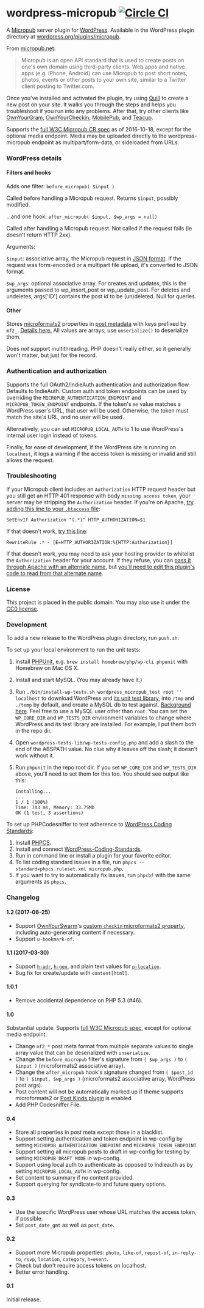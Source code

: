 # wordpress-micropub [![Circle CI](https://circleci.com/gh/snarfed/wordpress-micropub.svg?style=svg)](https://circleci.com/gh/snarfed/wordpress-micropub)

A [Micropub](http://micropub.net/) server plugin for [WordPress](https://wordpress.org/). Available in the WordPress plugin directory at [wordpress.org/plugins/micropub](https://wordpress.org/plugins/micropub/).

From [micropub.net](http://micropub.net/):

> Micropub is an open API standard that is used to create posts on one's own domain using third-party clients. Web apps and native apps (e.g. iPhone, Android) can use Micropub to post short notes, photos, events or other posts to your own site, similar to a Twitter client posting to Twitter.com.

Once you've installed and activated the plugin, try using [Quill](http://quill.p3k.io/) to create a new post on your site. It walks you through the steps and helps you troubleshoot if you run into any problems. After that, try other clients like [OwnYourGram](http://ownyourgram.com/), [OwnYourCheckin](https://ownyourcheckin.wirres.net/), [MobilePub](http://indiewebcamp.com/MobilePub), and [Teacup](https://teacup.p3k.io/).

Supports the [full W3C Micropub CR spec](https://www.w3.org/TR/micropub/) as of 2016-10-18, except for the optional media endpoint. Media may be uploaded directly to the wordpress-micropub endpoint as multipart/form-data, or sideloaded from URLs.


### WordPress details

#### Filters and hooks

Adds one filter: `before_micropub( $input )`

Called before handling a Micropub request. Returns `$input`, possibly modified.

...and one hook: `after_micropub( $input, $wp_args = null)`

Called after handling a Micropub request. Not called if the request fails (ie doesn't return HTTP 2xx).

Arguments:

`$input`: associative array, the Micropub request in [JSON format](http://micropub.net/draft/index.html#json-syntax). If the request was form-encoded or a multipart file upload, it's converted to JSON format.

`$wp_args`: optional associative array. For creates and updates, this is the arguments passed to wp_insert_post or wp_update_post. For deletes and undeletes, args['ID'] contains the post id to be (un)deleted. Null for queries.

#### Other

Stores [microformats2](http://microformats.org/wiki/microformats2) properties in [post metadata](http://codex.wordpress.org/Function_Reference/post_meta_Function_Examples) with keys prefixed by `mf2_`. [Details here.](https://indiewebcamp.com/WordPress_Data#Microformats_data) All values are arrays; use `unserialize()` to deserialize them.

Does *not* support multithreading. PHP doesn't really either, so it generally won't matter, but just for the record.


### Authentication and authorization

Supports the full OAuth2/IndieAuth authentication and authorization flow. Defaults to IndieAuth. Custom auth and token endpoints can be used by overriding the `MICROPUB_AUTHENTICATION_ENDPOINT` and `MICROPUB_TOKEN_ENDPOINT` endpoints. If the token's `me` value matches a WordPress user's URL, that user will be used. Otherwise, the token must match the site's URL, and no user will be used.

Alternatively, you can set `MICROPUB_LOCAL_AUTH` to 1 to use WordPress's internal user login instead of tokens.

Finally, for ease of development, if the WordPress site is running on `localhost`, it logs a warning if the access token is missing or invalid and still allows the request.


### Troubleshooting

If your Micropub client includes an `Authorization` HTTP request header but you still get an HTTP 401 response with body `missing access token`, your server may be stripping the `Authorization` header. If you're on Apache, [try adding this line to your `.htaccess` file](https://github.com/snarfed/wordpress-micropub/issues/56#issuecomment-299202820):

```
SetEnvIf Authorization "(.*)" HTTP_AUTHORIZATION=$1
```

If that doesn't work, [try this line](https://github.com/georgestephanis/application-passwords/wiki/Basic-Authorization-Header----Missing):

```
RewriteRule .* - [E=HTTP_AUTHORIZATION:%{HTTP:Authorization}]
```

If that doesn't work, you may need to ask your hosting provider to whitelist the `Authorization` header for your account. If they refuse, you can [pass it through Apache with an alternate name](https://github.com/snarfed/wordpress-micropub/issues/56#issuecomment-299569822), but [you'll need to edit this plugin's code to read from that alternate name](https://github.com/snarfed/wordpress-micropub/issues/56#issuecomment-299569822).


### License

This project is placed in the public domain. You may also use it under the [CC0 license](http://creativecommons.org/publicdomain/zero/1.0/).

### Development

To add a new release to the WordPress plugin directory, run `push.sh`.

To set up your local environment to run the unit tests:

1. Install [PHPUnit](https://github.com/sebastianbergmann/phpunit#installation), e.g. `brew install homebrew/php/wp-cli phpunit` with Homebrew on Mac OS X.
1. Install and start MySQL. (You may already have it.)
1. Run `./bin/install-wp-tests.sh wordpress_micropub_test root '' localhost` to download WordPress and [its unit test library](https://develop.svn.wordpress.org/trunk/tests/phpunit/), into `/tmp` and `./temp` by default, and create a MySQL db to test against. [Background here](http://wp-cli.org/docs/plugin-unit-tests/). Feel free to use a MySQL user other than `root`. You can set the `WP_CORE_DIR` and `WP_TESTS_DIR` environment variables to change where WordPress and its test library are installed. For example, I put them both in the repo dir.
1. Open `wordpress-tests-lib/wp-tests-config.php` and add a slash to the end of the ABSPATH value. No clue why it leaves off the slash; it doesn't work without it.
1. Run `phpunit` in the repo root dir. If you set `WP_CORE_DIR` and `WP_TESTS_DIR` above, you'll need to set them for this too. You should see output like this:

    ```
    Installing...
    ...
    1 / 1 (100%)
    Time: 703 ms, Memory: 33.75Mb
    OK (1 test, 3 assertions)
    ```

To set up PHPCodesniffer to test adherence to [WordPress Coding Standards](https://make.wordpress.org/core/handbook/coding-standards/php/):

1. Install [PHPCS](https://github.com/squizlabs/PHP_CodeSniffer).
1. Install and connect [WordPress-Coding-Standards](https://github.com/WordPress-Coding-Standards/WordPress-Coding-Standards).
1. Run in command line or install a plugin for your favorite editor.
1. To list coding standard issues in a file, run `phpcs --standard=phpcs.ruleset.xml micropub.php`.
1. If you want to try to automatically fix issues, run `phpcbf` with the same arguments as `phpcs`.


### Changelog

#### 1.2 (2017-06-25)
* Support [OwnYourSwarm](https://ownyourswarm.p3k.io/)'s [custom `checkin` microformats2 property](https://ownyourswarm.p3k.io/docs#checkins), including auto-generating content if necessary.
* Support `u-bookmark-of`.

#### 1.1 (2017-03-30)
* Support [`h-adr`](http://microformats.org/wiki/h-adr), [`h-geo`](http://microformats.org/wiki/h-geo), and plain text values for [`p-location`](http://microformats.org/wiki/h-event#p-location).
* Bug fix for create/update with `content[html]`.

#### 1.0.1
* Remove accidental dependence on PHP 5.3 (#46).

#### 1.0
Substantial update. Supports [full W3C Micropub spec](https://www.w3.org/TR/micropub/), except for optional media endpoint.

* Change `mf2_*` post meta format from multiple separate values to single array value that can be deserialized with `unserialize`.
* Change the `before_micropub` filter's signature from `( $wp_args )` to `( $input )` (microformats2 associative array).
* Change the `after_micropub` hook's signature changed from `( $post_id )` to `( $input, $wp_args )` (microformats2 associative array, WordPress post args).
* Post content will not be automatically marked up if theme supports microformats2 or [Post Kinds plugin](https://wordpress.org/plugins/indieweb-post-kinds/) is enabled.
* Add PHP Codesniffer File.

#### 0.4
* Store all properties in post meta except those in a blacklist.
* Support setting authentication and token endpoint in wp-config by setting `MICROPUB_AUTHENTICATION_ENDPOINT` and `MICROPUB_TOKEN_ENDPOINT`.
* Support setting all micropub posts to draft in wp-config for testing by setting `MICROPUB_DRAFT_MODE` in wp-config.
* Support using local auth to authenticate as opposed to Indieauth as by setting `MICROPUB_LOCAL_AUTH` in wp-config.
* Set content to summary if no content provided.
* Support querying for syndicate-to and future query options.

#### 0.3
* Use the specific WordPress user whose URL matches the access token, if possible.
* Set `post_date_gmt` as well as `post_date`.

#### 0.2
* Support more Micropub properties: `photo`, `like-of`, `repost-of`, `in-reply-to`, `rsvp`, `location`, `category`, `h=event`.
* Check but don't require access tokens on localhost.
* Better error handling.

#### 0.1
Initial release.
